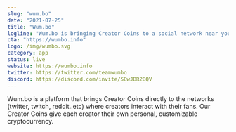 ```yaml
---
slug: "wum.bo"
date: "2021-07-25"
title: "Wum.bo"
logline: "Wum.bo is bringing Creator Coins to a social network near you."
cta: "https://wumbo.info"
logo: /img/wumbo.svg
category: app
status: live
website: https://wumbo.info	
twitter: https://twitter.com/teamwumbo	
discord: https://discord.com/invite/S8wJBR2BQV		
---
```


Wum.bo is a platform that brings Creator Coins directly to the networks (twitter, twitch, reddit..etc) where creators interact with their fans. Our Creator Coins give each creator their own personal, customizable cryptocurrency.
